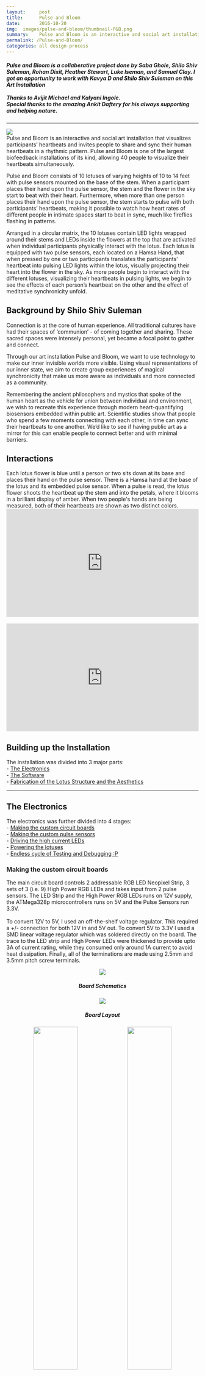```yaml
---
layout:     post
title:      Pulse and Bloom
date:       2016-10-20
img:  images/pulse-and-bloom/thumbnail-P&B.png
summary:    Pulse and Bloom is an interactive and social art installation that visualizes participants’ heartbeats and invites people to share and sync their human heartbeats in a rhythmic pattern.
permalink: /Pulse-and-Bloom/
categories: all design-process
---
```


<h5><b><i>Pulse and Bloom is a collaberative project done by Saba Ghole, Shilo Shiv Suleman, Rohan Dixit, Heather Stewart, Luke Iseman, and Samuel Clay. I got an opportunity to work with Kavya D and Shilo Shiv Suleman on this Art Installation<br><br>
Thanks to Avijit Michael and Kalyani Ingole.<br>
Special thanks to the amazing Ankit Daftery for his always supporting and helping nature.</i></b></h5><hr>

  <img src="/images/pulse-and-bloom/pulse-and-bloom-burning-man.gif">
  <br>
  Pulse and Bloom is an interactive and social art installation that visualizes participants’ heartbeats and invites people to share and sync their human heartbeats in a rhythmic pattern. Pulse and Bloom is one of the largest biofeedback installations of its kind, allowing 40 people to visualize their heartbeats simultaneously.

  Pulse and Bloom consists of 10 lotuses of varying heights of 10 to 14 feet with pulse sensors mounted on the base of the stem. When a participant places their hand upon the pulse sensor, the stem and the flower in the sky start to beat with their heart. Furthermore, when more than one person places their hand upon the pulse sensor, the stem starts to pulse with both participants’ heartbeats, making it possible to watch how heart rates of different people in intimate spaces start to beat in sync, much like fireflies flashing in patterns.

  Arranged in a circular matrix, the 10 lotuses contain LED lights wrapped around their stems and LEDs inside the flowers at the top that are activated when individual participants physically interact with the lotus. Each lotus is equipped with two pulse sensors, each located on a Hamsa Hand, that when pressed by one or two participants translates the participants’ heartbeat into pulsing LED lights within the lotus, visually projecting their heart into the flower in the sky. As more people begin to interact with the different lotuses, visualizing their heartbeats in pulsing lights, we begin to see the effects of each person’s heartbeat on the other and the effect of meditative synchronicity unfold.

  <h2>Background by Shilo Shiv Suleman</h2>
  Connection is at the core of human experience. All traditional cultures have had their spaces of ‘communion’ - of coming together and sharing. These sacred spaces were intensely personal, yet became a focal point to gather and connect.

  Through our art installation Pulse and Bloom, we want to use technology to make our inner invisible worlds more visible. Using visual representations of our inner state, we aim to create group experiences of magical synchronicity that make us more aware as individuals and more connected as a community.

  Remembering the ancient philosophers and mystics that spoke of the human heart as the vehicle for union between individual and environment, we wish to recreate this experience through modern heart-quantifying biosensors embedded within public art. Scientific studies show that people who spend a few moments connecting with each other, in time can sync their heartbeats to one another. We’d like to see if having public art as a mirror for this can enable people to connect better and with minimal barriers.

  <h2>Interactions</h2>
  Each lotus flower is blue until a person or two sits down at its base and places their hand on the pulse sensor. There is a Hamsa hand at the base of the lotus and its embedded pulse sensor. When a pulse is read, the lotus flower shoots the heartbeat up the stem and into the petals, where it blooms in a brilliant display of amber. When two people's hands are being measured, both of their heartbeats are shown as two distinct colors.

  <style>.embed-container { position: relative; padding-bottom: 56.25%; height: 0; overflow: hidden; max-width: 100%; } .embed-container iframe, .embed-container object, .embed-container embed { position: absolute; top: 0; left: 0; width: 100%; height: 100%; }</style><div class='embed-container'><iframe src='https://player.vimeo.com/video/208532071' frameborder='0' webkitAllowFullScreen mozallowfullscreen allowFullScreen></iframe></div>
  <br>
  <style>.embed-container { position: relative; padding-bottom: 56.25%; height: 0; overflow: hidden; max-width: 100%; } .embed-container iframe, .embed-container object, .embed-container embed { position: absolute; top: 0; left: 0; width: 100%; height: 100%; }</style><div class='embed-container'><iframe src='https://player.vimeo.com/video/208532049' frameborder='0' webkitAllowFullScreen mozallowfullscreen allowFullScreen></iframe></div>


  <h2>Building up the Installation</h2>
  The installation was divided into 3 major parts:<br>
  - <a href="#electronics">The Electronics</a><br>
  - <a href="#software">The Software</a><br>
  - <a href="#fab">Fabrication of the Lotus Structure and the Aesthetics</a><br>
  <hr>


  <p><a name="electronics"></a></p>
  <h2>The Electronics</h2>
  The electronics was further divided into 4 stages:<br>
  - <a href="#boards">Making the custom circuit boards</a><br>
  - <a href="#pulse-sensors">Making the custom pulse sensors</a><br>
  - <a href="#leds">Driving the high current LEDs</a><br>
  - <a href="#power">Powering the lotuses</a><br>
  - <a href="#power">Endless cycle of Testing and Debugging :P</a><br>


  <p><a name="boards"></a></p>
  <h3>Making the custom circuit boards</h3>
  The main circuit board controls 2 addressable RGB LED Neopixel Strip, 3 sets of 3 (i.e. 9) High Power RGB LEDs and takes input from 2 pulse sensors. The LED Strip and the High Power RGB LEDs runs on 12V supply, the ATMega328p microcontrollers runs on 5V and the Pulse Sensors run 3.3V.
  <br><br>
  To convert 12V to 5V, I used an off-the-shelf voltage regulator. This required a +/- connection for both 12V in and 5V out. To convert 5V to 3.3V I used a SMD linear voltage regulator which was soldered directly on the board. The trace to the LED strip and High Power LEDs were thickened to provide upto 3A of current rating, while they consumed only around 1A current to avoid heat dissipation. Finally, all of the terminations are made using 2.5mm and 3.5mm pitch screw terminals.
  <figure><center><img src="/images/pulse-and-bloom/board-schematics.png">
  <figcaption align="center"><h5>Board Schematics</h5></figcaption></center></figure>
  <figure><center><img src="/images/pulse-and-bloom/board-preview.png"></center>
  <figcaption align="center"><h5>Board Layout</h5></figcaption></figure>
  <center>
      <img src="/images/pulse-and-bloom/08.jpg" width="48%">
      <img src="/images/pulse-and-bloom/12.jpg" width="48%">
  </center>
  <img src="/images/pulse-and-bloom/09.jpg">


  <p><a name="pulse-sensors"></a></p>
  <h3>Making the custom pulse sensors</h3>
  The Pulse Sensor was built by the design made by <i>Samuel Clay</i>. <br>
  Link to the schematics and the brd file <a href="https://github.com/samuelclay/pulse-bloom/tree/master/pulse%20eagle">here</a>.<br>
  <figure><center><img src="/images/pulse-and-bloom/Pulse & Bloom - sensor schematic.png">
  <figcaption align="center"><h5>Pulse Sensor Schematics</h5></figcaption></center></figure>
  <figure><center><img src="/images/pulse-and-bloom/Pulse & Bloom - sensor layout.png" width="500px">
  <figcaption align="center"><h5>Pulse Sensor Board Layout</h5></figcaption></center></figure>
  <img src="/images/pulse-and-bloom/13.jpg">


  <p><a name="leds"></a></p>
  <h3>Driving the high current LEDs</h3>
  There are 9 high power LEDs per lotus, split into groups of three, each driven by a constant current driver. Normally a single LED is powered by a single constant current driver. This driver can drive up to 1A of current at 12V. Because we were only using a single channel of color (blue) in the rest state, which is where the lotus spent most of its time, we could triple the number of LEDs driven by a single constant current driver.
  <br><br>
  We bought these High Power LEDs from a chineese distributor over buying it from Sparkfun. This saved a lot of monet. On the contrary we bought the original picobucks from Sparkfun. We ordered 200 odd LEDs, from which 5% had issues like LED leg broken, one colour not working and so on.
  <center>
    <img src="/images/pulse-and-bloom/10.jpg" width="48%">
    <img src="/images/pulse-and-bloom/11.jpg" width="48%">
  </center>
  <img src="/images/pulse-and-bloom/led-picobuck-connection-diagram.png">



  <p><a name="power"></a></p>
  <h3>Powering the lotuses</h3>

  <h3>Endless cycle of Testing and Debugging :P</h3>
  <img src="/images/pulse-and-bloom/14.jpg">
  <img src="/images/pulse-and-bloom/15.jpg">

  <p><a name="software"></a></p>
  <h2>The Software</h2>

  <p><a name="fab"></a></p>
  <h2>Fabrication of the Lotus Structure and the Aesthetics</h2>
